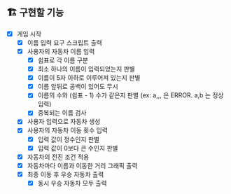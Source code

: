 ## 🏗 구현할 기능
- [x] 게임 시작
    - [x] 이름 입력 요구 스크립트 출력
    - [x] 사용자의 자동차 이름 입력
        - [x] 쉼표로 각 이름 구분
        - [x] 최소 하나의 이름이 입력되었는지 판별
        - [x] 이름이 5자 이하로 이루어져 있는지 판별
        - [x] 이름 앞뒤로 공백이 있어도 무시
        - [x] 이름의 수와 (쉼표 - 1) 수가 같은지 판별 (ex: a,,, 은 ERROR. a,b 는 정상 입력)
        - [x] 중복되는 이름 검사
    - [x] 사용자 입력으로 자동차 생성
    - [x] 사용자의 자동차 이동 횟수 입력
        - [x] 입력 값이 정수인지 판별
        - [x] 입력 값이 0보다 큰 수인지 판별
    - [x] 자동차의 전진 조건 적용
    - [x] 자동차마다 이름과 이동한 거리 그래픽 출력
    - [x] 최종 이동 후 우승 자동차 출력
        - [x] 동시 우승 자동차 모두 출력

